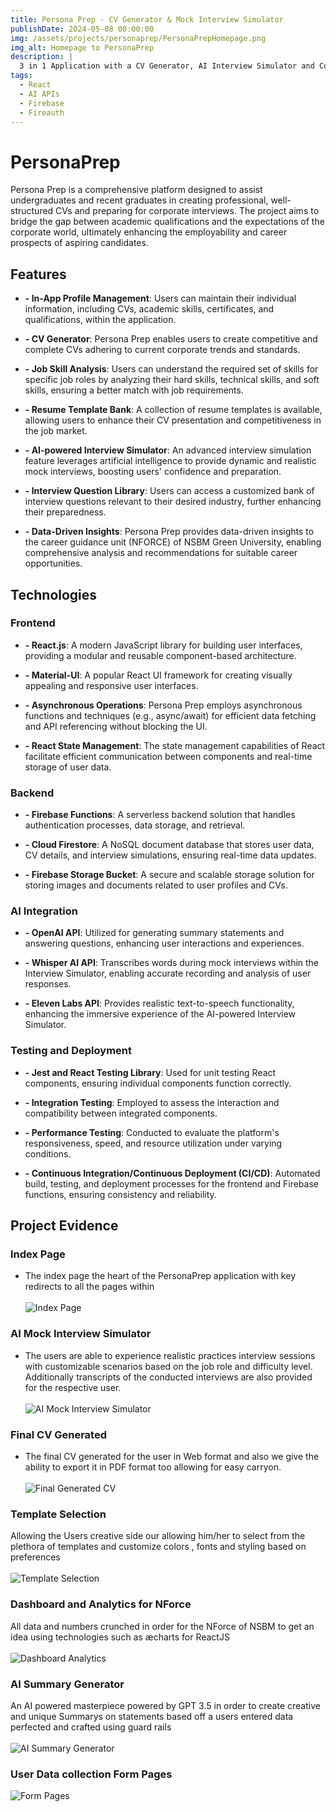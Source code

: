 ```yaml
---
title: Persona Prep - CV Generator & Mock Interview Simulator
publishDate: 2024-05-08 00:00:00
img: /assets/projects/personaprep/PersonaPrepHomepage.png
img_alt: Homepage to PersonaPrep
description: |
  3 in 1 Application with a CV Generator, AI Interview Simulator and Corporate Analytical Dashboard
tags:
  - React
  - AI APIs
  - Firebase
  - Fireauth
---
```


# PersonaPrep

Persona Prep is a comprehensive platform designed to assist undergraduates and recent graduates in creating professional, well-structured CVs and preparing for corporate interviews. The project aims to bridge the gap between academic qualifications and the expectations of the corporate world, ultimately enhancing the employability and career prospects of aspiring candidates.

## Features

- **- In-App Profile Management**: Users can maintain their individual information, including CVs, academic skills, certificates, and qualifications, within the application.

- **- CV Generator**: Persona Prep enables users to create competitive and complete CVs adhering to current corporate trends and standards.

- **- Job Skill Analysis**: Users can understand the required set of skills for specific job roles by analyzing their hard skills, technical skills, and soft skills, ensuring a better match with job requirements.

- **- Resume Template Bank**: A collection of resume templates is available, allowing users to enhance their CV presentation and competitiveness in the job market.

- **- AI-powered Interview Simulator**: An advanced interview simulation feature leverages artificial intelligence to provide dynamic and realistic mock interviews, boosting users' confidence and preparation.

- **- Interview Question Library**: Users can access a customized bank of interview questions relevant to their desired industry, further enhancing their preparedness.

- **- Data-Driven Insights**: Persona Prep provides data-driven insights to the career guidance unit (NFORCE) of NSBM Green University, enabling comprehensive analysis and recommendations for suitable career opportunities.

## Technologies

### Frontend

- **- React.js**: A modern JavaScript library for building user interfaces, providing a modular and reusable component-based architecture.

- **- Material-UI**: A popular React UI framework for creating visually appealing and responsive user interfaces.

- **- Asynchronous Operations**: Persona Prep employs asynchronous functions and techniques (e.g., async/await) for efficient data fetching and API referencing without blocking the UI.

- **- React State Management**: The state management capabilities of React facilitate efficient communication between components and real-time storage of user data.

### Backend

- **- Firebase Functions**: A serverless backend solution that handles authentication processes, data storage, and retrieval.

- **- Cloud Firestore**: A NoSQL document database that stores user data, CV details, and interview simulations, ensuring real-time data updates.

- **- Firebase Storage Bucket**: A secure and scalable storage solution for storing images and documents related to user profiles and CVs.

### AI Integration

- **- OpenAI API**: Utilized for generating summary statements and answering questions, enhancing user interactions and experiences.

- **- Whisper AI API**: Transcribes words during mock interviews within the Interview Simulator, enabling accurate recording and analysis of user responses.

- **- Eleven Labs API**: Provides realistic text-to-speech functionality, enhancing the immersive experience of the AI-powered Interview Simulator.

### Testing and Deployment

- **- Jest and React Testing Library**: Used for unit testing React components, ensuring individual components function correctly.

- **- Integration Testing**: Employed to assess the interaction and compatibility between integrated components.

- **- Performance Testing**: Conducted to evaluate the platform's responsiveness, speed, and resource utilization under varying conditions.

- **- Continuous Integration/Continuous Deployment (CI/CD)**: Automated build, testing, and deployment processes for the frontend and Firebase functions, ensuring consistency and reliability.

  
## Project Evidence 

### Index Page

- The index page the heart of the PersonaPrep application with key redirects to all the pages within <br><br>
![Index Page](/assets/projects/personaprep/PersonaPrepHomepage.png)

### AI Mock Interview Simulator

- The users are able to experience realistic practices interview sessions with customizable scenarios based on the job role and difficulty level. Additionally transcripts of the conducted interviews are also provided for the respective user. <br><br>
![AI Mock Interview Simulator](/assets/projects/personaprep/AIMockInterviewSimulator.png)

### Final CV Generated

- The final CV generated for the user in Web format and also we give the ability to export it in PDF format too allowing for easy carryon.<br><br>
![Final Generated CV](/assets/projects/personaprep/FinalCVGenerated.png)

### Template Selection
Allowing the Users creative side our allowing him/her to select from the plethora of templates and customize colors , fonts and styling based on preferences <br><br>
![Template Selection](/assets/projects/personaprep/TemplateSelection.png)

### Dashboard and Analytics for NForce
All data and numbers crunched in order for the NForce of NSBM to get an idea using technologies such as æcharts for ReactJS <br><br>
![Dashboard Analytics](/assets/projects/personaprep/dashboard_analytics.png)

### AI Summary Generator
An AI powered masterpiece powered by GPT 3.5 in order to create creative and unique Summarys on statements based off a users entered data perfected and crafted using guard rails <br><br>
![AI Summary Generator](/assets/projects/personaprep/AISummaryGenerator.png)

### User Data collection Form Pages <br>

![Form Pages](/assets/projects/personaprep/data_form_pages.png)

